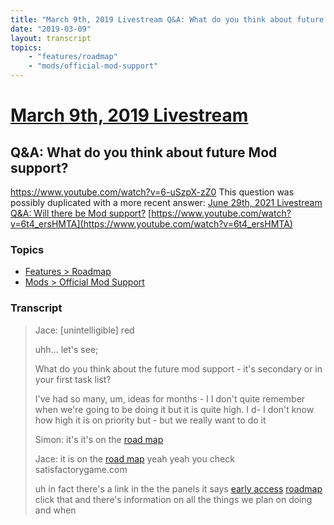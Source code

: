 ```yaml
---
title: "March 9th, 2019 Livestream Q&A: What do you think about future Mod support?"
date: "2019-03-09"
layout: transcript
topics:
    - "features/roadmap"
    - "mods/official-mod-support"
---
```

# [March 9th, 2019 Livestream](../2019-03-09.md)
## Q&A: What do you think about future Mod support?
https://www.youtube.com/watch?v=6-uSzpX-zZ0
This question was possibly duplicated with a more recent answer: [June 29th, 2021 Livestream Q&A: Will there be Mod support?](./yt-6t4_ersHMTA.md) [https://www.youtube.com/watch?v=6t4_ersHMTA](https://www.youtube.com/watch?v=6t4_ersHMTA)


### Topics
* [Features > Roadmap](../topics/features/roadmap.md)
* [Mods > Official Mod Support](../topics/mods/official-mod-support.md)

### Transcript

> Jace: [unintelligible] red
>
> uhh... let's see;
>
> What do you think about the future mod support - it's secondary or in your first task list?
>
> I've had so many, um, ideas for months - I I don't quite remember when we're going to be doing it but it is quite high. I d- I don't know how high it is on priority but - but we really want to do it
>
> Simon: it's it's on the [road map](../topics/features/roadmap.md)
>
> Jace: it is on the [road map](../topics/features/roadmap.md) yeah yeah you check satisfactorygame.com
>
> uh in fact there's a link in the the panels it says [early access](../topics/retail/early-access.md) [roadmap](../topics/features/roadmap.md) click that and there's information on all the things we plan on doing and when
